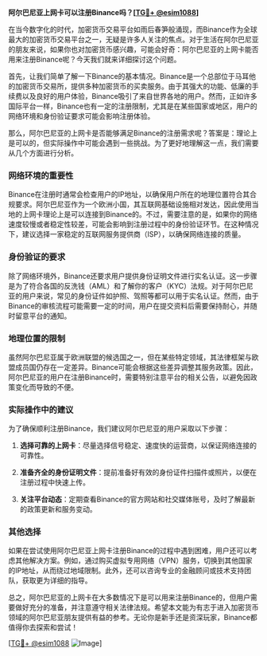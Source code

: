 **阿尔巴尼亚上网卡可以注册Binance吗？[[TG💪+ @esim1088](https://t.me/s/esim1088)]**

在当今数字化的时代，加密货币交易平台如雨后春笋般涌现，而Binance作为全球最大的加密货币交易平台之一，无疑是许多人关注的焦点。对于生活在阿尔巴尼亚的朋友来说，如果你也对加密货币感兴趣，可能会好奇：阿尔巴尼亚的上网卡能否用来注册Binance呢？今天我们就来详细探讨这个问题。

首先，让我们简单了解一下Binance的基本情况。Binance是一个总部位于马耳他的加密货币交易所，提供多种加密货币的买卖服务。由于其强大的功能、低廉的手续费以及良好的用户体验，Binance吸引了来自世界各地的用户。然而，正如许多国际平台一样，Binance也有一定的注册限制，尤其是在某些国家或地区，用户的网络环境和身份验证要求可能会影响注册体验。

那么，阿尔巴尼亚的上网卡是否能够满足Binance的注册需求呢？答案是：理论上是可以的，但实际操作中可能会遇到一些挑战。为了更好地理解这一点，我们需要从几个方面进行分析。

### 网络环境的重要性

Binance在注册时通常会检查用户的IP地址，以确保用户所在的地理位置符合其合规要求。阿尔巴尼亚作为一个欧洲小国，其互联网基础设施相对发达，因此使用当地的上网卡理论上是可以连接到Binance的。不过，需要注意的是，如果你的网络速度较慢或者稳定性较差，可能会影响到注册过程中的身份验证环节。在这种情况下，建议选择一家稳定的互联网服务提供商（ISP），以确保网络连接的质量。

### 身份验证的要求

除了网络环境外，Binance还要求用户提供身份证明文件进行实名认证。这一步骤是为了符合各国的反洗钱（AML）和了解你的客户（KYC）法规。对于阿尔巴尼亚的用户来说，常见的身份证件如护照、驾照等都可以用于实名认证。然而，由于Binance的审核流程可能需要一定的时间，用户在提交资料后需要保持耐心，并随时留意平台的通知。

### 地理位置的限制

虽然阿尔巴尼亚属于欧洲联盟的候选国之一，但在某些特定领域，其法律框架与欧盟成员国仍存在一定差异。Binance可能会根据这些差异调整其服务政策。因此，阿尔巴尼亚的用户在注册Binance时，需要特别注意平台的相关公告，以避免因政策变化而导致的不便。

### 实际操作中的建议

为了确保顺利注册Binance，我们建议阿尔巴尼亚的用户采取以下步骤：

1. **选择可靠的上网卡**：尽量选择信号稳定、速度快的运营商，以保证网络连接的可靠性。
   
2. **准备齐全的身份证明文件**：提前准备好有效的身份证件扫描件或照片，以便在注册过程中快速上传。
   
3. **关注平台动态**：定期查看Binance的官方网站和社交媒体账号，及时了解最新的政策更新和服务变动。

### 其他选择

如果在尝试使用阿尔巴尼亚上网卡注册Binance的过程中遇到困难，用户还可以考虑其他解决方案。例如，通过购买虚拟专用网络（VPN）服务，切换到其他国家的IP地址，从而绕过地域限制。此外，还可以咨询专业的金融顾问或技术支持团队，获取更为详细的指导。

总之，阿尔巴尼亚的上网卡在大多数情况下是可以用来注册Binance的，但用户需要做好充分的准备，并注意遵守相关法律法规。希望本文能为有志于进入加密货币领域的阿尔巴尼亚朋友提供有益的参考。无论你是新手还是资深玩家，Binance都值得你去探索和尝试！

[[TG💪+ @esim1088](https://t.me/s/esim1088) ![Image](https://i.postimg.cc/4NQfJmqS/Snipaste-2025-05-13-00-14-12.png)]